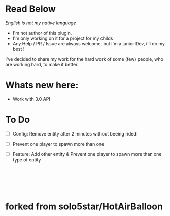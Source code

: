 # Read Below

*English is not my native language*

- I'm not author of this plugin.
- I'm only working on it for a project for my childs
- Any Help / PR / Issue are always welcome, but i'm a junior Dev, i'll do my best !

I've decided to share my work for the hard work of some (few) people, who are working hard, to make it better.

# Whats new here:
- Work with 3.0 API

# To Do
- [ ] Config: Remove entity after 2 minutes without beeing rided
- [ ] Prevent one player to spawn more than one
- [ ] Feature: Add other entity & Prevent one player to spawn more than one type of entity


<br><br><br><br>
# forked from solo5star/HotAirBalloon
